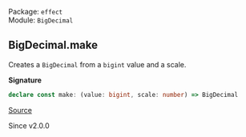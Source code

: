 Package: `effect`<br />
Module: `BigDecimal`<br />

## BigDecimal.make

Creates a `BigDecimal` from a `bigint` value and a scale.

**Signature**

```ts
declare const make: (value: bigint, scale: number) => BigDecimal
```

[Source](https://github.com/Effect-TS/effect/tree/main/packages/effect/src/BigDecimal.ts#L100)

Since v2.0.0